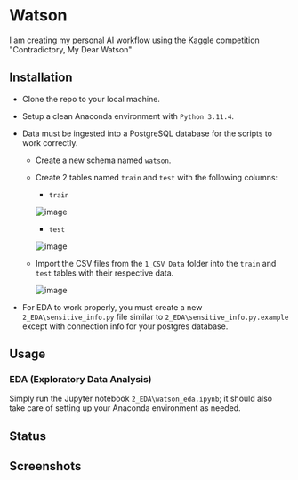 # Watson
I am creating my personal AI workflow using the Kaggle competition "Contradictory, My Dear Watson"

## Installation
* Clone the repo to your local machine.
* Setup a clean Anaconda environment with `Python 3.11.4`.
* Data must be ingested into a PostgreSQL database for the scripts to work correctly.
  * Create a new schema named `watson`.
  * Create 2 tables named `train` and `test` with the following columns:
    * `train`

    ![image](https://github.com/DillonWall/Watson/assets/49173127/8a7481b1-3299-48cd-a382-b3f5783fade9)

    * `test`
   
    ![image](https://github.com/DillonWall/Watson/assets/49173127/00e04972-6c02-4aae-a709-6f2b5ab5c410)

  * Import the CSV files from the `1_CSV Data` folder into the `train` and `test` tables with their respective data.
 
    ![image](https://github.com/DillonWall/Watson/assets/49173127/b0272712-19e0-424d-bd1a-e9b36c7e0197)

* For EDA to work properly, you must create a new `2_EDA\sensitive_info.py` file similar to `2_EDA\sensitive_info.py.example` except with connection info for your postgres database.
 
## Usage
### EDA (Exploratory Data Analysis)
Simply run the Jupyter notebook `2_EDA\watson_eda.ipynb`; it should also take care of setting up your Anaconda environment as needed.

## Status

## Screenshots
